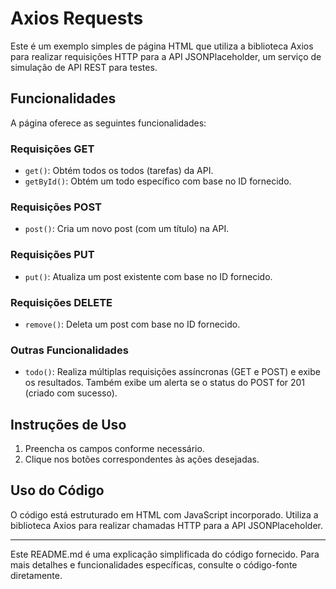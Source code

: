 # Axios Requests

Este é um exemplo simples de página HTML que utiliza a biblioteca Axios para realizar requisições HTTP para a API JSONPlaceholder, um serviço de simulação de API REST para testes.

## Funcionalidades

A página oferece as seguintes funcionalidades:

### Requisições GET

- `get()`: Obtém todos os todos (tarefas) da API.
- `getById()`: Obtém um todo específico com base no ID fornecido.

### Requisições POST

- `post()`: Cria um novo post (com um título) na API.

### Requisições PUT

- `put()`: Atualiza um post existente com base no ID fornecido.

### Requisições DELETE

- `remove()`: Deleta um post com base no ID fornecido.

### Outras Funcionalidades

- `todo()`: Realiza múltiplas requisições assíncronas (GET e POST) e exibe os resultados. Também exibe um alerta se o status do POST for 201 (criado com sucesso).

## Instruções de Uso

1. Preencha os campos conforme necessário.
2. Clique nos botões correspondentes às ações desejadas.

## Uso do Código

O código está estruturado em HTML com JavaScript incorporado. Utiliza a biblioteca Axios para realizar chamadas HTTP para a API JSONPlaceholder.

---

Este README.md é uma explicação simplificada do código fornecido. Para mais detalhes e funcionalidades específicas, consulte o código-fonte diretamente.

